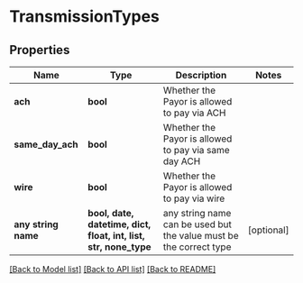 # TransmissionTypes


## Properties
Name | Type | Description | Notes
------------ | ------------- | ------------- | -------------
**ach** | **bool** | Whether the Payor is allowed to pay via ACH | 
**same_day_ach** | **bool** | Whether the Payor is allowed to pay via same day ACH | 
**wire** | **bool** | Whether the Payor is allowed to pay via wire | 
**any string name** | **bool, date, datetime, dict, float, int, list, str, none_type** | any string name can be used but the value must be the correct type | [optional]

[[Back to Model list]](../README.md#documentation-for-models) [[Back to API list]](../README.md#documentation-for-api-endpoints) [[Back to README]](../README.md)


